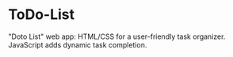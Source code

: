 # ToDo-List
"Doto List" web app: HTML/CSS for a user-friendly task organizer. JavaScript adds dynamic task completion.
